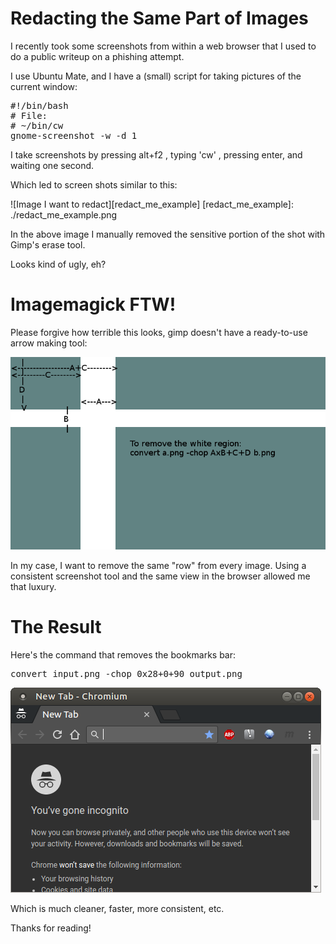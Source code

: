 # Redacting the Same Part of Images

I recently took some screenshots from within a web browser that I used to do a public writeup on a phishing attempt.

I use Ubuntu Mate, and I have a (small) script for taking pictures of the current window:</p>

<pre>
#!/bin/bash
# File:
# ~/bin/cw
gnome-screenshot -w -d 1
</pre>

I take screenshots by pressing alt+f2 , typing 'cw' , pressing enter, and waiting one second.

Which led to screen shots similar to this:

![Image I want to redact][redact_me_example]
[redact_me_example]: ./redact_me_example.png

In the above image I manually removed the sensitive portion of the shot with Gimp's erase tool.

Looks kind of ugly, eh?

# Imagemagick FTW!

Please forgive how terrible this looks, gimp doesn't have a ready-to-use arrow making tool:

[expanded_chop_explained]: ./expanded_chop_explained.png

![Chop dimensions explained][expanded_chop_explained]

In my case, I want to remove the same "row" from every image.  Using a consistent screenshot tool and the same view in the browser allowed me that luxury.

# The Result

Here's the command that removes the bookmarks bar:

<pre>
convert input.png -chop 0x28+0+90 output.png
</pre>

[redacted_image]: ./redacted.png

![Redacted][redacted_image]

Which is much cleaner, faster, more consistent, etc.

Thanks for reading!
